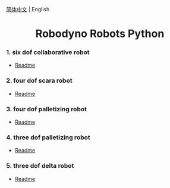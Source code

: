 [简体中文](./README.md)  | English

<h1 align="center">Robodyno Robots Python</h1>

### 1. six dof collaborative robot
- [Readme](./six_dof_collaborative_robot/README.md)

### 2. four dof scara robot
- [Readme](./four_dof_scara_robot/README.md)

### 3. four dof palletizing robot
- [Readme](./four_dof_palletizing_robot/README.md)

### 4. three dof palletizing robot
- [Readme](./three_dof_palletizing_robot/README.md)

### 5. three dof delta robot
- [Readme](./three_dof_delta_robot/README.md)